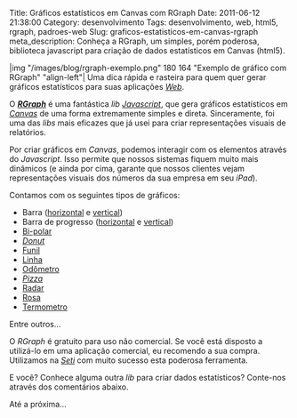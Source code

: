 Title: Gráficos estatísticos em Canvas com RGraph
Date: 2011-06-12 21:38:00
Category: desenvolvimento
Tags: desenvolvimento, web, html5, rgraph, padroes-web
Slug: graficos-estatisticos-em-canvas-rgraph
meta_description: Conheça a RGraph, um simples, porém poderosa, biblioteca javascript para criação de dados estatísticos em Canvas (html5).


|img "/images/blog/rgraph-exemplo.png" 180 164 "Exemplo de gráfico com RGraph" "align-left"|
Uma dica rápida e rasteira para quem quer gerar gráficos estatísticos para suas aplicações [*Web*][].

O [***RGraph***][] é uma fantástica *lib* [*Javascript*][], que gera
gráficos estatísticos em [*Canvas*][] de uma forma extremamente simples
e direta. Sinceramente, foi uma das *libs* mais eficazes que já usei
para criar representações visuais de relatórios.

<!-- PELICAN_END_SUMMARY -->

Por criar gráficos em *Canvas*, podemos interagir com os elementos
através do *Javascript*. Isso permite que nossos sistemas fiquem muito
mais dinâmicos (e ainda por cima, garante que nossos clientes vejam
representações visuais dos números da sua empresa em seu *iPad*).

Contamos com os seguintes tipos de gráficos:

* Barra ([horizontal][] e [vertical][])
* Barra de progresso ([horizontal][1] e [vertical][2])
* [Bi-polar][]
* [*Donut*][]
* [Funil][]
* [Linha][]
* [Odômetro][]
* [*Pizza*][]
* [Radar][]
* [Rosa][]
* [Termometro][]

Entre outros…

O *RGraph* é gratuito para uso não comercial. Se você está disposto a
utilizá-lo em uma aplicação comercial, eu recomendo a sua compra.
Utilizamos na [*Seti*][] com muito sucesso esta poderosa ferramenta.

E você? Conhece alguma outra *lib* para criar dados estatísticos?
Conte-nos através dos comentários abaixo.

Até a próxima…


  [*Web*]: {tag}web "Leia mais sobre Web"
  [***RGraph***]: http://www.rgraph.net/
    "RGraph: HTML5 canvas graph library based on the HTML5 canvas tag"
  [*Javascript*]: {tag}javascript
    "Leia mais sobre Javascript"
  [*Canvas*]: {tag}html5
    "Leia mais sobre HTML5"
  [horizontal]: http://www.rgraph.net/examples/hbar.html
    "Veja exemplo de gráfico de barra horizontal"
  [vertical]: http://www.rgraph.net/examples/bar.html
    "Veja exemplo de gráfico de barra vertical"
  [1]: http://www.rgraph.net/examples/hprogress.html
    "Veja exemplo de barra de progresso horizontal"
  [2]: http://www.rgraph.net/examples/vprogress.html
    "Veja exemplo de barra de progresso vertical"
  [Bi-polar]: http://www.rgraph.net/examples/bipolar.html
    "Veja exemplo de gráfico bipolar"
  [*Donut*]: http://www.rgraph.net/examples/donut.html
    "Veja exemplo de gráfico de donut"
  [Funil]: http://www.rgraph.net/examples/funnel.html
    "Veja exemplo de gráfico de funil"
  [Linha]: http://www.rgraph.net/examples/line.html
    "Veja exemplo de gráfico de linha"
  [Odômetro]: http://www.rgraph.net/examples/odo.html
    "Veja exemplo de gráfico de odômetro"
  [*Pizza*]: http://www.rgraph.net/examples/pie.html
    "Veja exemplo de gráfico em pizza"
  [Radar]: http://www.rgraph.net/examples/tradar.html
    "Veja exemplo de gráfico em forma de radar"
  [Rosa]: http://www.rgraph.net/examples/rose.html
    "Veja exemplo de gráfico de rosa"
  [Termometro]: http://www.rgraph.net/examples/thermometer.html
    "Veja exemplo de gráfico em forma de termometro"
  [*Seti*]: http://www.setinet.com.br/ "Seti - Internet Controlada"
